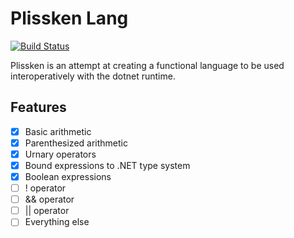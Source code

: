# Plissken Lang

[![Build Status](https://dev.azure.com/spkellydev/Plissken/_apis/build/status/spkellydev.plissken?branchName=master)](https://dev.azure.com/spkellydev/Plissken/_build/latest?definitionId=1&branchName=master)

Plissken is an attempt at creating a functional language to be used interoperatively with the dotnet runtime.

## Features

- [x] Basic arithmetic
- [x] Parenthesized arithmetic
- [x] Urnary operators
- [x] Bound expressions to .NET type system
- [x] Boolean expressions
- [ ] ! <not> operator
- [ ] && <and> operator
- [ ] || <or> operator
- [ ] Everything else
